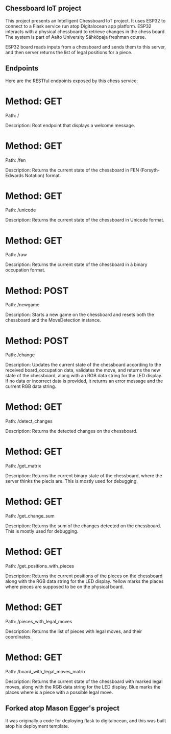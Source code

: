 ## Chessboard IoT project

This project presents an Intelligent Chessboard IoT project. It uses ESP32 to
connect to a Flask service run atop Digitalocean app platform. ESP32 interacts
with a physical chessboard to retrieve changes in the chess board. The system is
part of Aalto University Sähköpaja freshman course.

ESP32 board reads inputs from a chessboard and sends them to this server, and
then server returns the list of legal positions for a piece.

## Endpoints

Here are the RESTful endpoints exposed by this chess service:

# Method: GET

Path: /

Description: Root endpoint that displays a welcome message.

# Method: GET

Path: /fen

Description: Returns the current state of the chessboard in FEN (Forsyth-Edwards
Notation) format.

# Method: GET

Path: /unicode

Description: Returns the current state of the chessboard in Unicode format.

# Method: GET

Path: /raw

Description: Returns the current state of the chessboard in a binary occupation
format.

# Method: POST

Path: /newgame

Description: Starts a new game on the chessboard and resets both the chessboard
and the MoveDetection instance.

# Method: POST

Path: /change

Description: Updates the current state of the chessboard according to the
received board_occupation data, validates the move, and returns the new state of
the chessboard, along with an RGB data string for the LED display. If no data or
incorrect data is provided, it returns an error message and the current RGB data
string.

# Method: GET

Path: /detect_changes

Description: Returns the detected changes on the chessboard.

# Method: GET

Path: /get_matrix

Description: Returns the current binary state of the chessboard, where the
server thinks the piecis are. This is mostly used for debugging.

# Method: GET

Path: /get_change_sum

Description: Returns the sum of the changes detected on the chessboard. This is
mostly used for debugging.

# Method: GET

Path: /get_positions_with_pieces

Description: Returns the current positions of the pieces on the chessboard along
with the RGB data string for the LED display. Yellow marks the places where
pieces are supposed to be on the physical board.

# Method: GET

Path: /pieces_with_legal_moves

Description: Returns the list of pieces with legal moves, and their coordinates.

# Method: GET

Path: /board_with_legal_moves_matrix

Description: Returns the current state of the chessboard with marked legal
moves, along with the RGB data string for the LED display. Blue marks the places
where is a piece with a possible legal move.

## Forked atop Mason Egger's project

It was originally a code for deploying flask to digitalocean, and this was built
atop his deployment template.
